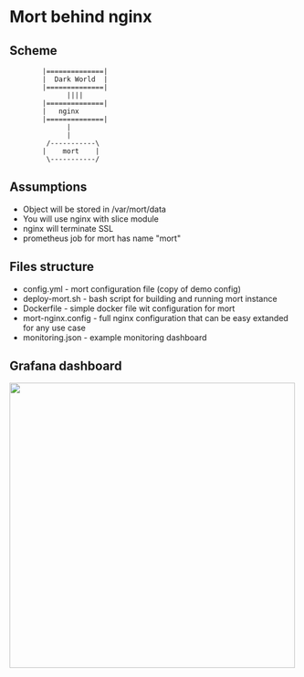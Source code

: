 # Mort behind nginx

## Scheme

```apple js
        |==============|
        |  Dark World  |
        |==============|
              ||||
        |==============|
        |   nginx
        |==============|
              | 
              |
         /-----------\
        |    mort    |  
         \-----------/

```
## Assumptions 
* Object will be stored in /var/mort/data
* You will use nginx with slice module
* nginx will terminate SSL
* prometheus job for mort has name "mort"

## Files structure

* config.yml - mort configuration file (copy of demo config)
* deploy-mort.sh - bash script for building and running mort instance
* Dockerfile - simple docker file wit configuration for mort
* mort-nginx.config - full nginx configuration that can be easy extanded for any use case
* monitoring.json - example monitoring dashboard 

## Grafana dashboard

<img src="https://mort.mkaciuba.com/demo/medium/dashboard.png" width="500px"/>

